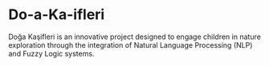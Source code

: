 # Do-a-Ka-ifleri
Doğa Kaşifleri is an innovative project designed to engage children in nature exploration through the integration of Natural Language Processing (NLP) and Fuzzy Logic systems.
